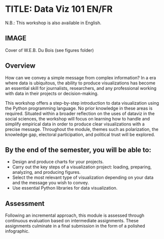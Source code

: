 # TITLE: Data Viz 101 EN/FR

N.B.: This workshop is also available in English.

## IMAGE

Cover of W\.E.B. Du Bois (see figures folder)


## Overview

How can we convey a simple message from complex information?
In a era where data is ubiquitous, the ability to produce visualizations has become an essential skill for journalists, researchers, and any professional working with data in their projects or decision-making.

This workshop offers a step-by-step introduction to data visualization using the Python programming language. No prior knowledge in these areas is required.
Situated within a broader reflection on the uses of dataviz in the social sciences, the workshop will focus on learning how to handle and simplify empirical data in order to produce clear visualizations with a precise message. Throughout the module, themes such as polarization, the knowledge gap, electoral participation, and political trust will be explored.


## By the end of the semester, you will be able to:
* Design and produce charts for your projects.
* Carry out the key steps of a visualization project: loading, preparing, analyzing, and producing figures.
* Select the most relevant type of visualization depending on your data and the message you wish to convey.
* Use essential Python libraries for data visualization.

## Assessment

Following an incremental approach, this module is assessed through continuous evaluation based on intermediate assignments.
These assignments culminate in a final submission in the form of a polished infographic.

